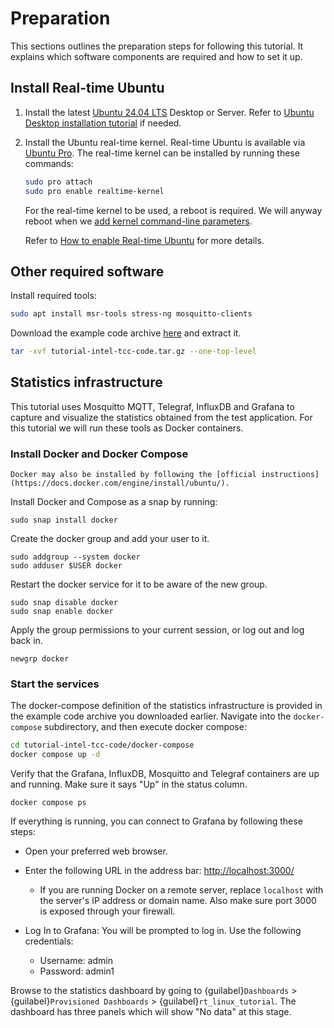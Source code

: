 # Preparation

This sections outlines the preparation steps for following this tutorial.
It explains which software components are required and how to set it up.

## Install Real-time Ubuntu

1. Install the latest [Ubuntu 24.04 LTS](https://releases.ubuntu.com/noble/) Desktop or Server.
   Refer to [Ubuntu Desktop installation tutorial](https://ubuntu.com/tutorials/install-ubuntu-desktop#1-overview) if needed.

2. Install the Ubuntu real-time kernel.
   Real-time Ubuntu is available via [Ubuntu Pro](https://ubuntu.com/pro/dashboard).
   The real-time kernel can be installed by running these commands:

   ```bash
   sudo pro attach
   sudo pro enable realtime-kernel
   ```

   For the real-time kernel to be used, a reboot is required.
   We will anyway reboot when we [add kernel command-line parameters](kernel-parameters).

   Refer to [How to enable Real-time Ubuntu](https://canonical-ubuntu-pro-client.readthedocs-hosted.com/en/latest/howtoguides/enable_realtime_kernel/) for more details.

## Other required software

Install required tools:
```bash
sudo apt install msr-tools stress-ng mosquitto-clients
```

Download the example code archive [here](tutorial-intel-tcc-code.tar.gz) and extract it.

```bash
tar -xvf tutorial-intel-tcc-code.tar.gz --one-top-level
```

## Statistics infrastructure

This tutorial uses Mosquitto MQTT, Telegraf, InfluxDB and Grafana to capture and visualize the statistics obtained from the test application.
For this tutorial we will run these tools as Docker containers.

### Install Docker and Docker Compose

```{note}
Docker may also be installed by following the [official instructions](https://docs.docker.com/engine/install/ubuntu/).
```

Install Docker and Compose as a snap by running:

```
sudo snap install docker
```

Create the docker group and add your user to it.

```
sudo addgroup --system docker
sudo adduser $USER docker
```

Restart the docker service for it to be aware of the new group.

```
sudo snap disable docker
sudo snap enable docker
```

Apply the group permissions to your current session, or log out and log back in.

```
newgrp docker
```

### Start the services

The docker-compose definition of the statistics infrastructure is provided in the example code archive you downloaded earlier.
Navigate into the `docker-compose` subdirectory, and then execute docker compose:

```bash
cd tutorial-intel-tcc-code/docker-compose
docker compose up -d 
```

Verify that the Grafana, InfluxDB, Mosquitto and Telegraf containers are up and running.
Make sure it says "Up" in the status column.

```
docker compose ps
```

If everything is running, you can connect to Grafana by following these steps:
- Open your preferred web browser.
- Enter the following URL in the address bar: [http://localhost:3000/](http://localhost:3000/)
  - If you are running Docker on a remote server, replace `localhost` with the server's IP address or domain name.
    Also make sure port 3000 is exposed through your firewall.

- Log In to Grafana: You will be prompted to log in. Use the following credentials:
  - Username: admin
  - Password: admin1

Browse to the statistics dashboard by going to {guilabel}`Dashboards` > {guilabel}`Provisioned Dashboards` > {guilabel}`rt_linux_tutorial`.
The dashboard has three panels which will show "No data" at this stage.
